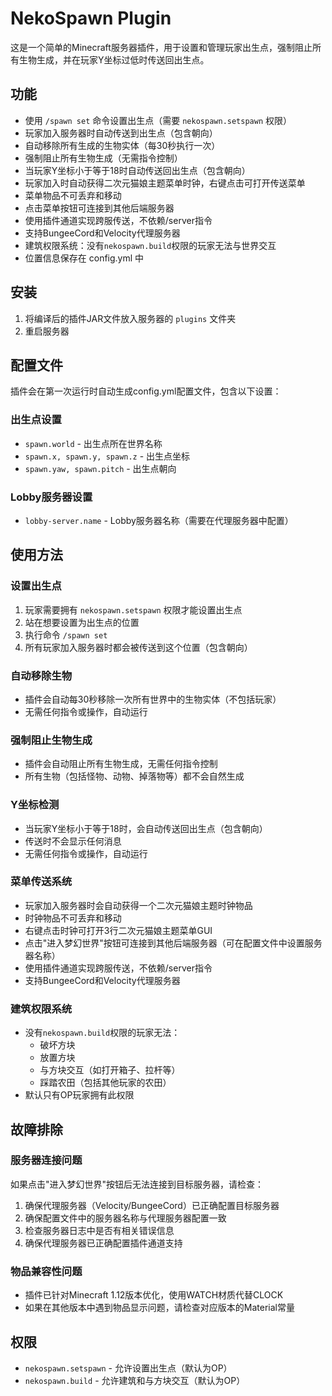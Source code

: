 # NekoSpawn Plugin

这是一个简单的Minecraft服务器插件，用于设置和管理玩家出生点，强制阻止所有生物生成，并在玩家Y坐标过低时传送回出生点。

## 功能

- 使用 `/spawn set` 命令设置出生点（需要 `nekospawn.setspawn` 权限）
- 玩家加入服务器时自动传送到出生点（包含朝向）
- 自动移除所有生成的生物实体（每30秒执行一次）
- 强制阻止所有生物生成（无需指令控制）
- 当玩家Y坐标小于等于18时自动传送回出生点（包含朝向）
- 玩家加入时自动获得二次元猫娘主题菜单时钟，右键点击可打开传送菜单
- 菜单物品不可丢弃和移动
- 点击菜单按钮可连接到其他后端服务器
- 使用插件通道实现跨服传送，不依赖/server指令
- 支持BungeeCord和Velocity代理服务器
- 建筑权限系统：没有`nekospawn.build`权限的玩家无法与世界交互
- 位置信息保存在 config.yml 中

## 安装

1. 将编译后的插件JAR文件放入服务器的 `plugins` 文件夹
2. 重启服务器

## 配置文件

插件会在第一次运行时自动生成config.yml配置文件，包含以下设置：

### 出生点设置
- `spawn.world` - 出生点所在世界名称
- `spawn.x, spawn.y, spawn.z` - 出生点坐标
- `spawn.yaw, spawn.pitch` - 出生点朝向

### Lobby服务器设置
- `lobby-server.name` - Lobby服务器名称（需要在代理服务器中配置）

## 使用方法

### 设置出生点
1. 玩家需要拥有 `nekospawn.setspawn` 权限才能设置出生点
2. 站在想要设置为出生点的位置
3. 执行命令 `/spawn set`
4. 所有玩家加入服务器时都会被传送到这个位置（包含朝向）

### 自动移除生物
- 插件会自动每30秒移除一次所有世界中的生物实体（不包括玩家）
- 无需任何指令或操作，自动运行

### 强制阻止生物生成
- 插件会自动阻止所有生物生成，无需任何指令控制
- 所有生物（包括怪物、动物、掉落物等）都不会自然生成

### Y坐标检测
- 当玩家Y坐标小于等于18时，会自动传送回出生点（包含朝向）
- 传送时不会显示任何消息
- 无需任何指令或操作，自动运行

### 菜单传送系统
- 玩家加入服务器时会自动获得一个二次元猫娘主题时钟物品
- 时钟物品不可丢弃和移动
- 右键点击时钟可打开3行二次元猫娘主题菜单GUI
- 点击"进入梦幻世界"按钮可连接到其他后端服务器（可在配置文件中设置服务器名称）
- 使用插件通道实现跨服传送，不依赖/server指令
- 支持BungeeCord和Velocity代理服务器

### 建筑权限系统
- 没有`nekospawn.build`权限的玩家无法：
  - 破坏方块
  - 放置方块
  - 与方块交互（如打开箱子、拉杆等）
  - 踩踏农田（包括其他玩家的农田）
- 默认只有OP玩家拥有此权限

## 故障排除

### 服务器连接问题
如果点击"进入梦幻世界"按钮后无法连接到目标服务器，请检查：
1. 确保代理服务器（Velocity/BungeeCord）已正确配置目标服务器
2. 确保配置文件中的服务器名称与代理服务器配置一致
3. 检查服务器日志中是否有相关错误信息
4. 确保代理服务器已正确配置插件通道支持

### 物品兼容性问题
- 插件已针对Minecraft 1.12版本优化，使用WATCH材质代替CLOCK
- 如果在其他版本中遇到物品显示问题，请检查对应版本的Material常量

## 权限

- `nekospawn.setspawn` - 允许设置出生点（默认为OP）
- `nekospawn.build` - 允许建筑和与方块交互（默认为OP）